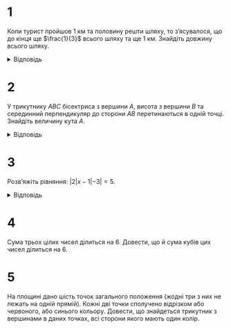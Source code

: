 # 1
Коли турист пройшов 1 км та половину решти шляху, то з’ясувалося, що до кінця ще $\frac{1}{3}$ всього шляху та ще 1 км. Знайдіть довжину всього шляху.
<details><summary>Відповідь</summary>
Довжина всього шляху становить 9 км.
</details>

# 2
У трикутнику $ABC$ бісектриса з вершини $A$, висота з вершини $B$ та серединний перпендикуляр до сторони $AB$ перетинаються в одній точці. Знайдіть величину кута $A$.
<details><summary>Відповідь</summary>

$\angle A = 60^\circ$
</details>

# 3
Розв’яжіть рівняння: $|2|x- 1|-3| = 5$.
<details><summary>Відповідь</summary>

$x_1=-3$; $x_2 = 5$.
</details>

# 4
Сума трьох цілих чисел ділиться на 6. Довести, що й сума кубів цих чисел ділиться на 6.

# 5
На площині дано шість точок загального положення (жодні три з них не лежать на одній прямій). Кожні дві точки сполучено відрізком або червоного, або синього кольору. Довести, що знайдеться трикутник з вершинами в даних точках, всі сторони якого мають один колір.
